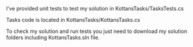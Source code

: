 
I've provided unit tests to test my solution in KottansTasks/TasksTests.cs


Tasks code is located in KottansTasks/KottansTasks.cs


To check my solution and run tests you just need to download my solution folders including KottansTasks.sln file.

